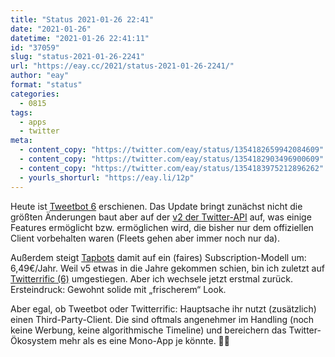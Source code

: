 ```yaml
---
title: "Status 2021-01-26 22:41"
date: "2021-01-26"
datetime: "2021-01-26 22:41:11"
id: "37059"
slug: "status-2021-01-26-2241"
url: "https://eay.cc/2021/status-2021-01-26-2241/"
author: "eay"
format: "status"
categories:
  - 0815
tags:
  - apps
  - twitter
meta:
  - content_copy: "https://twitter.com/eay/status/1354182659942084609"
  - content_copy: "https://twitter.com/eay/status/1354182903496900609"
  - content_copy: "https://twitter.com/eay/status/1354183975212896262"
  - yourls_shorturl: "https://eay.li/12p"
---
```


Heute ist [Tweetbot 6](https://apps.apple.com/de/app/tweetbot-6-for-twitter/id1527500834) erschienen. Das Update bringt zunächst nicht die größten Änderungen baut aber auf der [v2 der Twitter-API](https://developer.twitter.com/en/docs/twitter-api/early-access) auf, was einige Features ermöglicht bzw. ermöglichen wird, die bisher nur dem offiziellen Client vorbehalten waren (Fleets gehen aber immer noch nur da).

Außerdem steigt [Tapbots](https://www.tapbots.com/) damit auf ein (faires) Subscription-Modell um: 6,49€/Jahr. Weil v5 etwas in die Jahre gekommen schien, bin ich zuletzt auf [Twitterrific (6)](https://twitterrific.com/ios/) umgestiegen. Aber ich wechsele jetzt erstmal zurück. Ersteindruck: Gewohnt solide mit „frischerem“ Look.

Aber egal, ob Tweetbot oder Twitterrific: Hauptsache ihr nutzt (zusätzlich) einen Third-Party-Client. Die sind oftmals angenehmer im Handling (noch keine Werbung, keine algorithmische Timeline) und bereichern das Twitter-Ökosystem mehr als es eine Mono-App je könnte. 💪🏻
